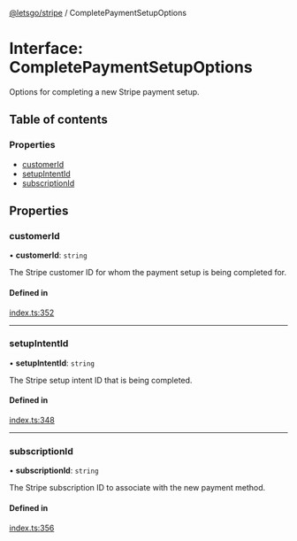 [@letsgo/stripe](../README.md) / CompletePaymentSetupOptions

# Interface: CompletePaymentSetupOptions

Options for completing a new Stripe payment setup.

## Table of contents

### Properties

- [customerId](CompletePaymentSetupOptions.md#customerid)
- [setupIntentId](CompletePaymentSetupOptions.md#setupintentid)
- [subscriptionId](CompletePaymentSetupOptions.md#subscriptionid)

## Properties

### customerId

• **customerId**: `string`

The Stripe customer ID for whom the payment setup is being completed for.

#### Defined in

[index.ts:352](https://github.com/tjanczuk/letsgo/blob/fb7a7f0/packages/stripe/src/index.ts#L352)

___

### setupIntentId

• **setupIntentId**: `string`

The Stripe setup intent ID that is being completed.

#### Defined in

[index.ts:348](https://github.com/tjanczuk/letsgo/blob/fb7a7f0/packages/stripe/src/index.ts#L348)

___

### subscriptionId

• **subscriptionId**: `string`

The Stripe subscription ID to associate with the new payment method.

#### Defined in

[index.ts:356](https://github.com/tjanczuk/letsgo/blob/fb7a7f0/packages/stripe/src/index.ts#L356)
